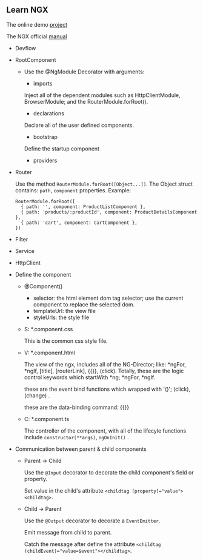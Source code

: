 ## Learn NGX

The online demo [project](https://stackblitz.com/edit/angular-71voje)

The NGX official [manual](https://angular.io/start/start-forms)


- Devflow

- RootComponent

  - Use the @NgModule Decorator with arguments:
    - imports 

    Inject all of the dependent modules such as HttpClientModule, BrowserModule; and the RouterModule.forRoot().
    - declarations

    Declare all of the user defined components.
    - bootstrap

    Define the startup component
    - providers

- Router

  Use the method `RouterModule.forRoot([Object...])`. The Object struct contains: `path`, `component` properties. Example:

  ```
  RouterModule.forRoot([
    { path: '', component: ProductListComponent },
    { path: 'products/:productId', component: ProductDetailsComponent },
    { path: 'cart', component: CartComponent },
  ])
  ```


- Filter

- Service

- HttpClient


- Define the component

  - @Component()
    - selector: the html element dom tag selector; use the current component to replace the selected dom.
    - templateUrl: the view file
    - styleUrls: the style file

  - S: *.component.css
    
    This is the common css style file.
  - V: *.component.html

    The view of the ngx, includes all of the NG-Director; like: *ngFor, *ngIf, [title], [routerLink], {{}}, (click).
    Totally, these are the logic control keywords which startWith *ng; *ngFor, *ngIf.

    these are the event bind functions which wrapped with '()'; (click), (change) .

    these are the data-binding command: {{}}

  - C: *.component.ts

    The controller of the component, with all of the lifecyle functions include `constructor(**args)`, `ngOnInit()` .

- Communication between parent & child components
  - Parent -> Child
    
    Use the `@Input` decorator to decorate the child component's field or property.

    Set value in the child's attribute `<childtag [property]="value"><childtag>`.

  - Child -> Parent

    Use the `@Output` decorator to decorate a `EventEmitter`.

    Emit message from child to parent.

    Catch the message after define the attribute `<childtag (childEvent)="value=$event"></childtag>`. 